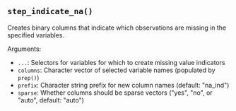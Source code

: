 ## `step_indicate_na()`

Creates binary columns that indicate which observations are missing in the specified variables.

Arguments:
* `...`: Selectors for variables for which to create missing value indicators
* `columns`: Character vector of selected variable names (populated by `prep()`)
* `prefix`: Character string prefix for new column names (default: "na_ind")
* `sparse`: Whether columns should be sparse vectors ("yes", "no", or "auto", default: "auto")
